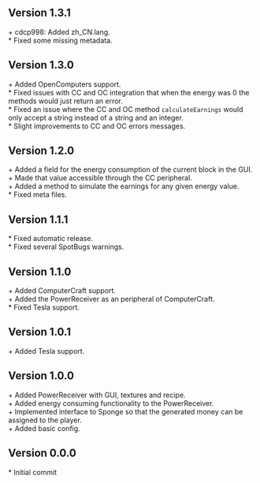 Version 1.3.1
-------------

\+ cdcp998: Added zh_CN.lang.  
\* Fixed some missing metadata.  


Version 1.3.0
-------------

\+ Added OpenComputers support.  
\* Fixed issues with CC and OC integration that when the energy was 0 the methods would just return an error.  
\* Fixed an issue where the CC and OC method `calculateEarnings` would only accept a string instead of a string and an integer.  
\* Slight improvements to CC and OC errors messages.  


Version 1.2.0
-------------

\+ Added a field for the energy consumption of the current block in the GUI.  
\+ Made that value accessible through the CC peripheral.  
\+ Added a method to simulate the earnings for any given energy value.  
\* Fixed meta files.   


Version 1.1.1
-------------

\* Fixed automatic release.  
\* Fixed several SpotBugs warnings.   


Version 1.1.0
-------------

\+ Added ComputerCraft support.  
\+ Added the PowerReceiver as an peripheral of ComputerCraft.  
\* Fixed Tesla support.  


Version 1.0.1
-------------

\+ Added Tesla support.  


Version 1.0.0
-------------

\+ Added PowerReceiver with GUI, textures and recipe.  
\+ Added energy consuming functionality to the PowerReceiver.  
\+ Implemented interface to Sponge so that the generated money can be assigned to the player.  
\+ Added basic config.  


Version 0.0.0
-------------

\* Initial commit  
